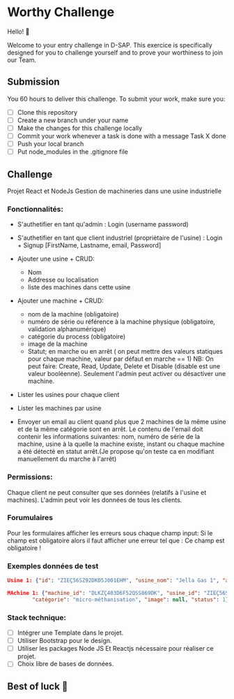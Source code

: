 
# Worthy Challenge

Hello! 👋

Welcome to your entry challenge in D-SAP. This exercice is specifically designed for you to challenge yourself and to prove your worthiness to join our Team.

## Submission

You 60 hours to deliver this challenge. To submit your work, make sure you:
- [ ]  Clone this repository
- [ ]  Create a new branch under your name
- [ ]  Make the changes for this challenge locally
- [ ]  Commit your work whenever a task is done with a message Task X done
- [ ]  Push your local branch
- [ ]  Put node_modules in the .gitignore file

## Challenge

Projet React et NodeJs Gestion de machineries dans une usine industrielle

### Fonctionnalités: 
- S'authetifier en tant qu'admin : Login (username password)
- S'authetifier en tant que client industriel (propriètaire de l'usine) : Login + Signup [FirstName, Lastname, email, Password]

- Ajouter une usine + CRUD:
	- Nom
	- Addresse ou localisation
	- liste des machines dans cette usine

- Ajouter une machine + CRUD: 
	- nom de la machine (obligatoire)
	- numéro de série ou référence à la machine physique (obligatoire, validation alphanumérique)
	- catégorie du process (obligatoire)
	- image de la machine
	- Statut; en marche ou en arrêt ( on peut mettre des valeurs statiques pour chaque machine, valeur par défaut en marche == 1)
NB: On peut faire: Create, Read, Update, Delete et Disable (disable est une valeur booléenne). Seulement l'admin peut activer ou désactiver une machine.

- Lister les usines pour chaque client
- Lister les machines par usine

- Envoyer un email au client quand plus que 2 machines de la même usine et de la même catégorie sont en arrêt. Le contenu de l'email doit contenir les informations suivantes: nom, numéro de série de la machine, usine à la quelle la machine existe, instant ou chaque machine a été détecté en statut arrêt.(Je propose qu'on teste ca en modifiant manuellement du marche à l'arrêt)

### Permissions:
Chaque client ne peut consulter que ses données (relatifs à l'usine et machines).
L'admin peut voir les données de tous les clients. 
### Forumulaires
Pour les formulaires afficher les erreurs sous chaque champ input: Si le champ est obligatoire alors il faut afficher une erreur tel que : Ce champ est obligatoire !

### Exemples données de test
```json
Usine 1: {"id": "ZIEÇ56SZ92DKD5J001EHM", "usine_nom": "Jella Gas 1", "addresse": "Mahdia XXKD 45 RPOE EKEHS", "machines": [...]}

MAchine 1: {"machine_id": "DLKZÇ403D6F52QSS869DK", "usine_id": "ZIEÇ56SZ92DKD5J001EHM", "machine_nom": "methaniseur", "reference": "ZI3012847KDJ248", 
		"catégorie": "micro-méthanisation", "image": null, "status": 1}
```

### Stack technique: 
- [ ]  Intégrer une Template dans le projet.
- [ ]  Utiliser Bootstrap pour le design.
- [ ]  Utiliser les packages Node JS Et Reactjs  nécessaire pour réaliser ce projet.
- [ ]  Choix libre de bases de données.

## Best of luck 🤞
